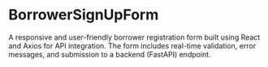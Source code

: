 # BorrowerSignUpForm
A responsive and user-friendly borrower registration form built using React and Axios for API integration. The form includes real-time validation, error messages, and submission to a backend (FastAPI) endpoint.

